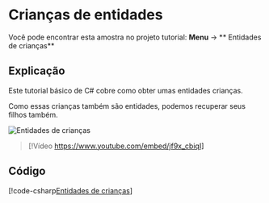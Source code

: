 # Crianças de entidades
Você pode encontrar esta amostra no projeto tutorial: **Menu** → ** Entidades de crianças**

## Explicação
Este tutorial básico de C# cobre como obter umas entidades crianças.

Como essas crianças também são entidades, podemos recuperar seus filhos também.

![ Entidades de crianças ](media/child-entities.webp)

> [!Vídeo https://www.youtube.com/embed/jf9x_cbiqI]

## Código

[!code-csharp[Entidades de crianças](../../../../stride/samples/Tutorials/CSharpBeginner/CSharpBeginner/CSharpBeginner.Game/Code/ChildEntitiesDemo.cs)]
